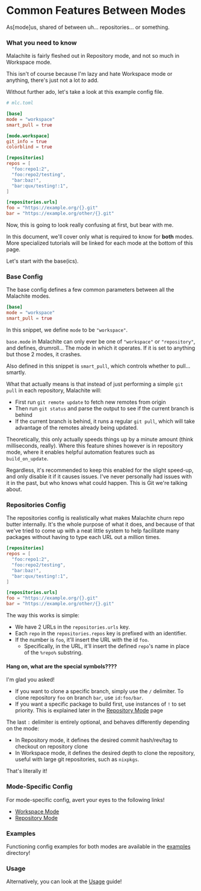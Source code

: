 # Common Features Between Modes
As[mode]us, shared of between uh… repositories… or something.

### What you need to know
Malachite is fairly fleshed out in Repository mode, and not so much in Workspace mode.

This isn't of course because I'm lazy and hate Workspace mode or anything, there's just not
a lot *to* add.

Without further ado, let's take a look at this example config file.

```toml
# mlc.toml

[base]
mode = "workspace"
smart_pull = true

[mode.workspace]
git_info = true
colorblind = true

[repositories]
repos = [
  "foo:repo1:2",
  "foo:repo2/testing",
  "bar:baz!",
  "bar:qux/testing!:1",
]

[repositories.urls]
foo = "https://example.org/{}.git"
bar = "https://example.org/other/{}.git"
```

Now, this is going to look really confusing at first, but bear with me. 

In this document, we'll cover only what is required to know for **both** modes.
More specialized tutorials will be linked for each mode at the bottom of this page.

Let's start with the base(ics).


### Base Config
The base config defines a few common parameters between all the Malachite modes.

```toml
[base]
mode = "workspace"
smart_pull = true
```

In this snippet, we define `mode` to be `"workspace"`.

`base.mode` in Malachite can only ever be one of `"workspace"` or `"repository"`, and defines, drumroll…
The mode in which it operates. If it is set to anything but those 2 modes, it crashes.

Also defined in this snippet is `smart_pull`, which controls whether to pull… smartly.

What that actually means is that instead of just performing a simple `git pull` in each repository, Malachite
will:

- First run `git remote update` to fetch new remotes from origin 
- Then run `git status` and parse the output to see if the current branch is behind
- If the current branch is behind, it runs a regular `git pull`, which will take advantage of the remotes
  already being updated. 

Theoretically, this only actually speeds things up by a minute amount (think milliseconds, really). Where this feature shines however is in repository mode,
where it enables helpful automation features such as `build_on_update`.

Regardless, it's recommended to keep this enabled for the slight speed-up, and only disable it if it causes issues.
I've never personally had issues with it in the past, but who knows what could happen. This is Git we're talking about.


### Repositories Config 

The repositories config is realistically what makes Malachite churn repo butter internally. It's the whole
purpose of what it does, and because of that we've tried to come up with a neat little system to help
facilitate many packages without having to type each URL out a million times.

```toml
[repositories]
repos = [
  "foo:repo1:2",
  "foo:repo2/testing",
  "bar:baz!",
  "bar:qux/testing!:1",
]

[repositories.urls]
foo = "https://example.org/{}.git"
bar = "https://example.org/other/{}.git"
```

The way this works is simple: 
- We have 2 URLs in the `repositories.urls` key.
- Each `repo` in the `repositories.repos` key is prefixed with an identifier.
- If the number is `foo`, it'll insert the URL with the id `foo`.
  - Specifically, in the URL, it'll insert the defined `repo`'s name in place of the `%repo%` substring.

#### Hang on, what are the special symbols????

I'm glad you asked!
- If you want to clone a specific branch, simply use the `/` delimiter. To clone repository `foo` on branch `bar`, use `id:foo/bar`.
- If you want a specific package to build first, use instances of `!` to set priority. This is explained later in the [Repository Mode](REPOSITORY_MODE.md) page

The last `:` delimiter is entirely optional, and behaves differently depending on the mode:
- In Repository mode, it defines the desired commit hash/rev/tag to checkout on repository clone
- In Workspace mode, it defines the desired depth to clone the repository, useful with large git repositories, such as `nixpkgs`.

That's literally it!


### Mode-Specific Config

For mode-specific config, avert your eyes to the following links!

- [Workspace Mode](WORKSPACE_MODE.md)
- [Repository Mode](REPOSITORY_MODE.md)

### Examples

Functioning config examples for both modes are available in the [examples](../examples) directory!

### Usage 

Alternatively, you can look at the [Usage](USAGE.md) guide!


